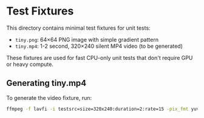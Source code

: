 # Test Fixtures

This directory contains minimal test fixtures for unit tests:

- `tiny.png`: 64×64 PNG image with simple gradient pattern
- `tiny.mp4`: 1-2 second, 320×240 silent MP4 video (to be generated)

These fixtures are used for fast CPU-only unit tests that don't require GPU or heavy compute.

## Generating tiny.mp4

To generate the video fixture, run:

```bash
ffmpeg -f lavfi -i testsrc=size=320x240:duration=2:rate=15 -pix_fmt yuv420p tests/fixtures/tiny.mp4
```
